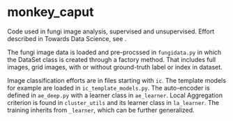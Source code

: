 # monkey_caput
Code used in fungi image analysis, supervised and unsupervised. Effort described in Towards Data Science, see <insert link>.

The fungi image data is loaded and pre-procssed in `fungidata.py` in which the DataSet class is created through a factory method. That includes full images, grid images, with or without ground-truth label or index in dataset. 

Image classification efforts are in files starting with `ic`. The template models for example are loaded in `ic_template_models.py`. The auto-encoder is defined in `ae_deep.py` with a learner class in `ae_learner`. Local Aggregation criterion is found in `cluster_utils` and its learner class in `la_learner`. The training inherits from `_learner`, which can be further generalized.
